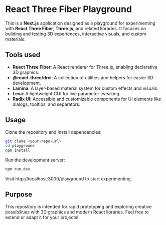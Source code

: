 # React Three Fiber Playground

This is a **Next.js** application designed as a playground for experimenting with **React Three Fiber**, **Three.js**, and related libraries. It focuses on building and testing 3D experiences, interactive visuals, and custom materials.

## Tools used

- **React Three Fiber**: A React renderer for Three.js, enabling declarative 3D graphics.
- **@react-three/drei**: A collection of utilities and helpers for easier 3D development.
- **Lamina**: A layer-based material system for custom effects and visuals.
- **Leva**: A lightweight GUI for live parameter tweaking.
- **Radix UI**: Accessible and customizable components for UI elements like dialogs, tooltips, and separators.

## Usage

Clone the repository and install dependencies:

```bash
git clone <your-repo-url>
cd playground
npm install
```

Run the development server:

```bash
npm run dev
```

Visit http://localhost:3000/playground to start experimenting.

## Purpose

This repository is intended for rapid prototyping and exploring creative possibilities with 3D graphics and modern React libraries. Feel free to extend or adapt it for your projects!
